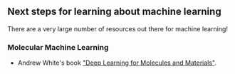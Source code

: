 ## Next steps for learning about machine learning

There are a very large number of resources out there for machine learning!

### Molecular Machine Learning

* Andrew White's book ["Deep Learning for Molecules and Materials"](https://dmol.pub/).
